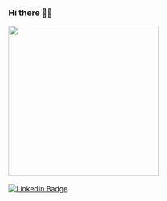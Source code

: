 ### Hi there 👋🏽

<p align="left">
  <img src="https://media.giphy.com/media/uB86ZyWQsnFSGYe2sA/giphy.gif" width="300"/>
<br><br>
<a href="https://www.linkedin.com/in/anna-lopez-ribo/"><img src="https://img.shields.io/badge/LinkedIn-blue?style=for-the-badge&logo=linkedin&logoColor=white" alt="LinkedIn Badge"></a>
</p>


